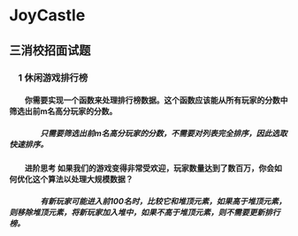 # JoyCastle
## 三消校招⾯试题
### &emsp;1 休闲游戏排⾏榜
#### &emsp;&emsp;你需要实现⼀个函数来处理排⾏榜数据。这个函数应该能从所有玩家的分数中筛选出前m名⾼分玩家的分数。
##### &emsp;&emsp;&emsp;&emsp;只需要筛选出前m名⾼分玩家的分数，不需要对列表完全排序，因此选取快速排序。
#### &emsp;&emsp;进阶思考 如果我们的游戏变得⾮常受欢迎，玩家数量达到了数百万，你会如何优化这个算法以处理⼤规模数据？
##### &emsp;&emsp;&emsp;&emsp;有新玩家可能进入前100名时，比较它和堆顶元素，如果高于堆顶元素，则移除堆顶元素，将新玩家加入堆中，如果不高于堆顶元素，则不需要更新排行榜。

